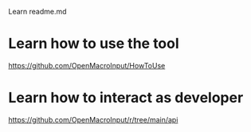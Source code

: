Learn readme.md



# Learn how to use the tool
https://github.com/OpenMacroInput/HowToUse

# Learn how to interact as developer
https://github.com/OpenMacroInput/r/tree/main/api
